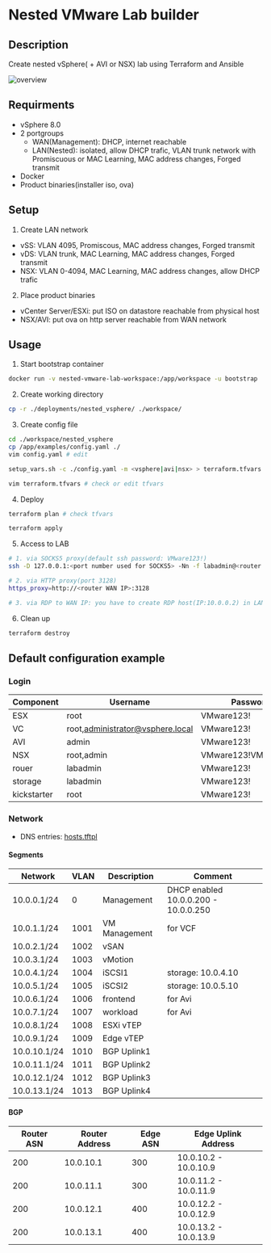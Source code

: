 # Nested VMware Lab builder

## Description

Create nested vSphere( + AVI or NSX) lab using Terraform and Ansible

![overview](overview.svg)

## Requirments
 - vSphere 8.0
 - 2 portgroups
   - WAN(Management): DHCP, internet reachable
   - LAN(Nested): isolated, allow DHCP trafic, VLAN trunk network with Promiscuous or MAC Learning, MAC address changes, Forged transmit
 - Docker
 - Product binaries(installer iso, ova)

## Setup
1. Create LAN network
 - vSS: VLAN 4095, Promiscous, MAC address changes, Forged transmit
 - vDS: VLAN trunk, MAC Learning, MAC address changes, Forged transmit
 - NSX: VLAN 0-4094, MAC Learning, MAC address changes, allow DHCP trafic
2. Place product binaries
 - vCenter Server/ESXi: put ISO on datastore reachable from physical host
 - NSX/AVI: put ova on http server reachable from WAN network

## Usage
1. Start bootstrap container
```bash
docker run -v nested-vmware-lab-workspace:/app/workspace -u bootstrap  -it --rm ghcr.io/yukiuuh/nested-vmware-lab-bootstrap:0.0.1
```
2. Create working directory
```bash
cp -r ./deployments/nested_vsphere/ ./workspace/
```

3. Create config file
```bash
cd ./workspace/nested_vsphere
cp /app/examples/config.yaml ./
vim config.yaml # edit

setup_vars.sh -c ./config.yaml -m <vsphere|avi|nsx> > terraform.tfvars # generate tfvars file

vim terraform.tfvars # check or edit tfvars
```

4. Deploy
```bash
terraform plan # check tfvars 

terraform apply
```

5. Access to LAB
```bash
# 1. via SOCKS5 proxy(default ssh password: VMware123!)
ssh -D 127.0.0.1:<port number used for SOCKS5> -Nn -f labadmin@<router WAN IP>

# 2. via HTTP proxy(port 3128)
https_proxy=http://<router WAN IP>:3128

# 3. via RDP to WAN IP: you have to create RDP host(IP:10.0.0.2) in LAN network
```

6. Clean up
```bash
terraform destroy
```

## Default configuration example

### Login
| Component | Username | Password | 
| ---- |---- | ---- |
| ESX | root | VMware123! |
| VC | root,administrator@vsphere.local | VMware123! |
| AVI | admin | VMware123! |
| NSX | root,admin | VMware123!VMware123! |
| rouer | labadmin | VMware123! |
| storage | labadmin | VMware123! |
| kickstarter | root | VMware123! |

### Network
- DNS entries: [hosts.tftpl](module/router/templates/hosts.tftpl)

#### Segments
| Network | VLAN | Description | Comment | 
| ---- | ---- | ---- | ---- |
| 10.0.0.1/24 | 0 | Management| DHCP enabled 10.0.0.200 - 10.0.0.250 |
| 10.0.1.1/24 | 1001 | VM Management| for VCF |
| 10.0.2.1/24 | 1002 | vSAN| |
| 10.0.3.1/24 | 1003 | vMotion| |
| 10.0.4.1/24 | 1004 | iSCSI1| storage: 10.0.4.10 |
| 10.0.5.1/24 | 1005 | iSCSI2| storage: 10.0.5.10 |
| 10.0.6.1/24 | 1006 | frontend | for Avi |
| 10.0.7.1/24 | 1007| workload | for Avi |
| 10.0.8.1/24 | 1008 | ESXi vTEP | |
| 10.0.9.1/24 | 1009 | Edge vTEP | |
| 10.0.10.1/24 | 1010 | BGP Uplink1 | |
| 10.0.11.1/24 | 1011 | BGP Uplink2 | |
| 10.0.12.1/24 | 1012 | BGP Uplink3 | |
| 10.0.13.1/24 | 1013 | BGP Uplink4 | |

#### BGP
| Router ASN | Router Address | Edge ASN | Edge Uplink Address| 
| ---- | ---- | ---- | ---- |
| 200 | 10.0.10.1 | 300 | 10.0.10.2 - 10.0.10.9 |
| 200 | 10.0.11.1 | 300 | 10.0.11.2 - 10.0.11.9 |
| 200 | 10.0.12.1 | 400| 10.0.12.2 - 10.0.12.9 |
| 200 | 10.0.13.1 | 400| 10.0.13.2 - 10.0.13.9 |
